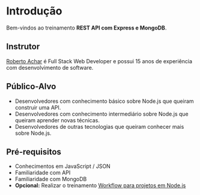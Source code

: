 # Introdução

Bem-vindos ao treinamento **REST API com Express e MongoDB**. <Badge text="Preview" type="tip" vertical="middle" />

<!-- ## Objetivo -->

## Instrutor

[Roberto Achar](https://twitter.com/robertoachar) é Full Stack Web Developer e possui 15 anos de experiência com desenvolvimento de software.

## Público-Alvo

- Desenvolvedores com conhecimento básico sobre Node.js que queiram construir uma API.
- Desenvolvedores com conhecimento intermediário sobre Node.js que queiram aprender novas técnicas.
- Desenvolvedores de outras tecnologias que queiram conhecer mais sobre Node.js.

## Pré-requisitos

- Conhecimentos em JavaScript / JSON
- Familiaridade com API
- Familiaridade com MongoDB
- **Opcional:** Realizar o treinamento [Workflow para projetos em Node.js](https://workflow-node.netlify.com/)
